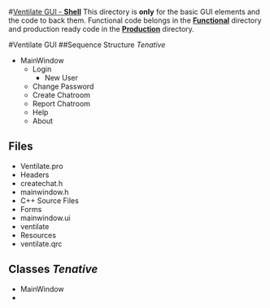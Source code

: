 #[Ventilate GUI - **Shell**](https://github.com/AuHoppe/CSE.4444-002-Grp-Project/tree/master/VentilateGUI/Shell)
This directory is **only** for the basic GUI elements and the code to back them.
Functional code belongs in the [**Functional**](https://github.com/AuHoppe/CSE.4444-002-Grp-Project/tree/master/VentilateGUI) directory and production ready code in the [**Production**](https://github.com/AuHoppe/CSE.4444-002-Grp-Project/tree/master/VentilateGUI) directory.

#Ventilate GUI
##Sequence Structure _Tenative_
* MainWindow
  * Login
    * New User
  * Change Password
  * Create Chatroom
  * Report Chatroom
  * Help
  * About

## Files
* Ventilate.pro
* Headers
 * createchat.h
 * mainwindow.h
* C++ Source Files
* Forms
 * mainwindow.ui
 * ventilate
* Resources
 * ventilate.qrc
 
## Classes _Tenative_
 * MainWindow
 *
